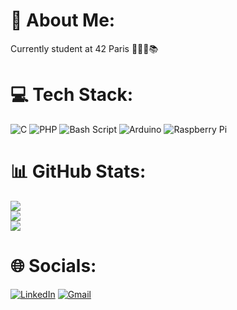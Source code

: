 # 💫 About Me:
Currently student at 42 Paris 👨🏻‍💻📚


# 💻 Tech Stack:
![C](https://img.shields.io/badge/c-%2300599C.svg?style=for-the-badge&logo=c&logoColor=white) ![PHP](https://img.shields.io/badge/php-%23777BB4.svg?style=for-the-badge&logo=php&logoColor=white) ![Bash Script](https://img.shields.io/badge/bash_script-%23121011.svg?style=for-the-badge&logo=gnu-bash&logoColor=white) ![Arduino](https://img.shields.io/badge/-Arduino-00979D?style=for-the-badge&logo=Arduino&logoColor=white) ![Raspberry Pi](https://img.shields.io/badge/-Raspberry_Pi-C51A4A?style=for-the-badge&logo=Raspberry-Pi)
# 📊 GitHub Stats:
![](https://github-readme-stats.vercel.app/api?username=rduportt&theme=dark&hide_border=true&include_all_commits=false&count_private=false)<br/>
![](https://github-readme-streak-stats.herokuapp.com/?user=rduportt&theme=dark&hide_border=true)<br/>
![](https://github-readme-stats.vercel.app/api/top-langs/?username=rduportt&theme=dark&hide_border=true&include_all_commits=false&count_private=false&layout=compact)
# 🌐 Socials:
[![LinkedIn](https://img.shields.io/badge/LinkedIn-0077B5?style=for-the-badge&logo=linkedin&logoColor=white)](https://linkedin.com/in/www.linkedin.com/in/raphaël-duport-aa91ab292) [![Gmail](https://img.shields.io/badge/Gmail-D14836?style=for-the-badge&logo=gmail&logoColor=white)](mailto:rduport@student.42.fr)



<!-- Proudly created with GPRM ( https://gprm.itsvg.in ) -->
